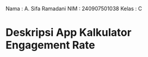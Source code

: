 Nama        : A. Sifa Ramadani
NIM         : 240907501038
Kelas       : C

# Deskripsi App Kalkulator Engagement Rate
